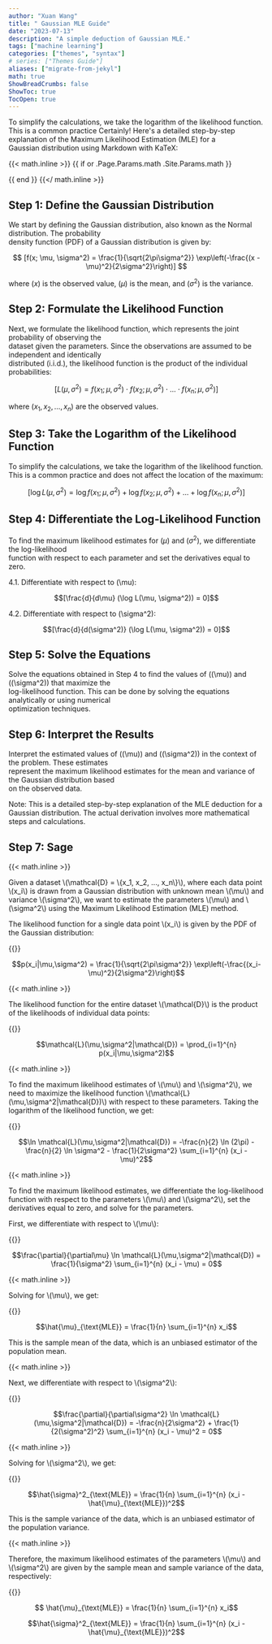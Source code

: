 ```yaml
---
author: "Xuan Wang"
title: " Gaussian MLE Guide"
date: "2023-07-13"
description: "A simple deduction of Gaussian MLE."
tags: ["machine learning"]
categories: ["themes", "syntax"]
# series: ["Themes Guide"]
aliases: ["migrate-from-jekyl"]
math: true
ShowBreadCrumbs: false
ShowToc: true
TocOpen: true
---
```


To simplify the calculations, we take the logarithm of the likelihood function. This is a common practice
Certainly! Here's a detailed step-by-step explanation of the Maximum Likelihood Estimation (MLE) for a   
Gaussian distribution using Markdown with KaTeX:                                                         

{{< math.inline >}}
{{ if or .Page.Params.math .Site.Params.math }}

<!-- KaTeX -->
<!-- <link rel="stylesheet" href="https://cdn.jsdelivr.net/npm/katex@0.11.1/dist/katex.min.css" integrity="sha384-zB1R0rpPzHqg7Kpt0Aljp8JPLqbXI3bhnPWROx27a9N0Ll6ZP/+DiW/UqRcLbRjq" crossorigin="anonymous">
<script defer src="https://cdn.jsdelivr.net/npm/katex@0.11.1/dist/katex.min.js" integrity="sha384-y23I5Q6l+B6vatafAwxRu/0oK/79VlbSz7Q9aiSZUvyWYIYsd+qj+o24G5ZU2zJz" crossorigin="anonymous"></script>
<script defer src="https://cdn.jsdelivr.net/npm/katex@0.11.1/dist/contrib/auto-render.min.js" integrity="sha384-kWPLUVMOks5AQFrykwIup5lo0m3iMkkHrD0uJ4H5cjeGihAutqP0yW0J6dpFiVkI" crossorigin="anonymous" onload="renderMathInElement(document.body);"></script> -->
<link rel="stylesheet" href="https://cdn.jsdelivr.net/npm/katex@0.16.8/dist/katex.min.css" integrity="sha384-GvrOXuhMATgEsSwCs4smul74iXGOixntILdUW9XmUC6+HX0sLNAK3q71HotJqlAn" crossorigin="anonymous">

<!-- The loading of KaTeX is deferred to speed up page rendering -->
<script defer src="https://cdn.jsdelivr.net/npm/katex@0.16.8/dist/katex.min.js" integrity="sha384-cpW21h6RZv/phavutF+AuVYrr+dA8xD9zs6FwLpaCct6O9ctzYFfFr4dgmgccOTx" crossorigin="anonymous"></script>

<!-- To automatically render math in text elements, include the auto-render extension: -->
<script defer src="https://cdn.jsdelivr.net/npm/katex@0.16.8/dist/contrib/auto-render.min.js" integrity="sha384-+VBxd3r6XgURycqtZ117nYw44OOcIax56Z4dCRWbxyPt0Koah1uHoK0o4+/RRE05" crossorigin="anonymous"
    onload="renderMathInElement(document.body);"></script>
{{ end }}
{{</ math.inline >}}

## Step 1: Define the Gaussian Distribution                                                                 

We start by defining the Gaussian distribution, also known as the Normal distribution. The probability   
density function (PDF) of a Gaussian distribution is given by:                                           

$$
[f(x; \mu, \sigma^2) = \frac{1}{\sqrt{2\pi\sigma^2}} \exp\left(-\frac{(x - \mu)^2}{2\sigma^2}\right)]
$$

where $(x)$ is the observed value, $(\mu)$ is the mean, and $(\sigma^2)$ is the variance.                      

## Step 2: Formulate the Likelihood Function                                                                

Next, we formulate the likelihood function, which represents the joint probability of observing the      
dataset given the parameters. Since the observations are assumed to be independent and identically       
distributed (i.i.d.), the likelihood function is the product of the individual probabilities:            

$$
[L(\mu, \sigma^2) = f(x_1; \mu, \sigma^2) \cdot f(x_2; \mu, \sigma^2) \cdot ... \cdot f(x_n; \mu, \sigma^2)]
$$                                                                                

where $(x_1, x_2, ..., x_n)$ are the observed values.                                                      

## Step 3: Take the Logarithm of the Likelihood Function                                                    

To simplify the calculations, we take the logarithm of the likelihood function. This is a common practice
and does not affect the location of the maximum:                                                         

$$[\log L(\mu, \sigma^2) = \log f(x_1; \mu, \sigma^2) + \log f(x_2; \mu, \sigma^2) + ... + \log f(x_n; \mu,\sigma^2)]$$

## Step 4: Differentiate the Log-Likelihood Function                                                        

To find the maximum likelihood estimates for $(\mu)$ and $(\sigma^2)$, we differentiate the log-likelihood   
function with respect to each parameter and set the derivatives equal to zero.                           

4.1. Differentiate with respect to (\mu):                                                                

$$[\frac{d}{d\mu} (\log L(\mu, \sigma^2)) = 0]$$                                                   

4.2. Differentiate with respect to (\sigma^2):                                                           

$$[\frac{d}{d(\sigma^2)} (\log L(\mu, \sigma^2)) = 0]$$                                       

## Step 5: Solve the Equations                                                                              


Solve the equations obtained in Step 4 to find the values of \((\mu)\) and \((\sigma^2)\) that maximize the      
log-likelihood function. This can be done by solving the equations analytically or using numerical       
optimization techniques.                                                                                 

## Step 6: Interpret the Results                                                                            

Interpret the estimated values of \((\mu)\) and \((\sigma^2)\) in the context of the problem. These estimates    
represent the maximum likelihood estimates for the mean and variance of the Gaussian distribution based  
on the observed data.                                                                                    

Note: This is a detailed step-by-step explanation of the MLE deduction for a Gaussian distribution. The actual derivation involves more mathematical steps and calculations.        

## Step 7: Sage

{{< math.inline >}}
<p>
Given a dataset \(\mathcal{D} = \{x_1, x_2, ..., x_n\}\), where each data point \(x_i\) is drawn from a Gaussian distribution with unknown mean \(\mu\) and variance \(\sigma^2\), we want to estimate the parameters \(\mu\) and \(\sigma^2\) using the Maximum Likelihood Estimation (MLE) method.
</p>
<p>
The likelihood function for a single data point \(x_i\) is given by the PDF of the Gaussian distribution:
</p>
{{</ math.inline >}}

$$p(x_i|\mu,\sigma^2) = \frac{1}{\sqrt{2\pi\sigma^2}} \exp\left(-\frac{(x_i-\mu)^2}{2\sigma^2}\right)$$

{{< math.inline >}}
<p>
The likelihood function for the entire dataset \(\mathcal{D}\) is the product of the likelihoods of individual data points:
</p>
{{</ math.inline >}}

$$\mathcal{L}(\mu,\sigma^2|\mathcal{D}) = \prod_{i=1}^{n} p(x_i|\mu,\sigma^2)$$

{{< math.inline >}}
<p>
To find the maximum likelihood estimates of \(\mu\) and \(\sigma^2\), we need to maximize the likelihood function \(\mathcal{L}(\mu,\sigma^2|\mathcal{D})\) with respect to these parameters. Taking the logarithm of the likelihood function, we get:
</p>
{{</ math.inline >}}

$$\ln \mathcal{L}(\mu,\sigma^2|\mathcal{D}) = -\frac{n}{2} \ln (2\pi) - \frac{n}{2} \ln \sigma^2 - \frac{1}{2\sigma^2} \sum_{i=1}^{n} (x_i - \mu)^2$$

{{< math.inline >}}
<p>
To find the maximum likelihood estimates, we differentiate the log-likelihood function with respect to the parameters \(\mu\) and \(\sigma^2\), set the derivatives equal to zero, and solve for the parameters. 
</p>
<p>
First, we differentiate with respect to \(\mu\):
</p>
{{</ math.inline >}}

$$\frac{\partial}{\partial\mu} \ln \mathcal{L}(\mu,\sigma^2|\mathcal{D}) = \frac{1}{\sigma^2} \sum_{i=1}^{n} (x_i - \mu) = 0$$

{{< math.inline >}}
<p>
Solving for \(\mu\), we get:
</p>
{{</ math.inline >}}

$$\hat{\mu}_{\text{MLE}} = \frac{1}{n} \sum_{i=1}^{n} x_i$$

This is the sample mean of the data, which is an unbiased estimator of the population mean.

{{< math.inline >}}
<p>
Next, we differentiate with respect to \(\sigma^2\):
</p>
{{</ math.inline >}}

$$\frac{\partial}{\partial\sigma^2} \ln \mathcal{L}(\mu,\sigma^2|\mathcal{D}) = -\frac{n}{2\sigma^2} + \frac{1}{2(\sigma^2)^2} \sum_{i=1}^{n} (x_i - \mu)^2 = 0$$

{{< math.inline >}}
<p>
Solving for \(\sigma^2\), we get:
</p>
{{</ math.inline >}}

$$\hat{\sigma}^2_{\text{MLE}} = \frac{1}{n} \sum_{i=1}^{n} (x_i - \hat{\mu}_{\text{MLE}})^2$$

This is the sample variance of the data, which is an unbiased estimator of the population variance.

{{< math.inline >}}
<p>
Therefore, the maximum likelihood estimates of the parameters \(\mu\) and \(\sigma^2\) are given by the sample mean and sample variance of the data, respectively:
</p>
{{</ math.inline >}}

<!-- $$\hat{\mu}_{\text{MLE}} = \frac{1}{n} \sum_{i=1}^{n} x_i$$ -->
<!-- {{< math.inline >}}
<p>
\(\hat{\mu}_{\text{MLE}} = \frac{1}{n} \sum_{i=1}^{n} x_i\)
</p>
{{</ math.inline >}} -->
```math
    \hat{\mu}_{\text{MLE}} = \frac{1}{n} \sum_{i=1}^{n} x_i
```

$$\hat{\sigma}^2_{\text{MLE}} = \frac{1}{n} \sum_{i=1}^{n} (x_i - \hat{\mu}_{\text{MLE}})^2$$